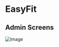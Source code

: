 # EasyFit

## Admin Screens
![Image](https://github.com/user-attachments/assets/297776ee-4f96-44d7-b014-905f7d8ca045)
